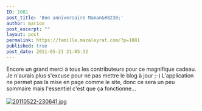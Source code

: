 ```yaml
---
ID: 1081
post_title: 'Bon anniversaire Maman&#8230;'
author: marion
post_excerpt: ""
layout: post
permalink: https://famille.mazaleyrat.com/?p=1081
published: true
post_date: 2011-05-21 21:05:32
---
```

Encore un grand merci à tous les contributeurs pour ce magnifique cadeau. Je n'aurais plus s'excuse pour ne pas mettre le blog à jour ;-)
L'application ne permet pas la mise en page comme le site, donc ce sera un peu sommaire mais l'essentiel c'est que ça fonctionne...
<br /><br /><a href="http://famille.mazaleyrat.com/wp-content/uploads/2011/05/20110522-230641.jpg"><img src="http://famille.mazaleyrat.com/wp-content/uploads/2011/05/20110522-230641.jpg" alt="20110522-230641.jpg" class="alignnone size-full" /></a>